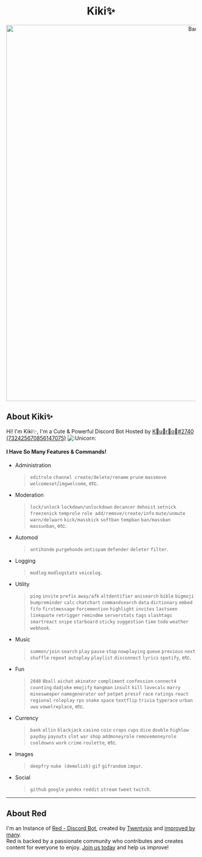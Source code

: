 <h1 align="center">Kiki✨</h1>
<p align="center"><img src="https://i.imgur.com/6KuylS0.jpg" alt="Banner" width="1000"/></p>

## About Kiki✨
Hi! I'm Kiki✨, I'm a Cute & Powerful Discord Bot Hosted by [K᲼u᲼r᲼o᲼#2740 (732425670856147075)](https://github.com/Kuro-Rui) ![:Unicorn:](https://cdn.discordapp.com/emojis/915569740922118176.png?size=20)
#### I Have So Many Features & Commands! 
- Administration
  > `editrole` `channel create/delete/rename` `prune` `massmove` `welcomeset`/`imgwelcome`, etc.
- Moderation
  > `lock/unlock` `lockdown/unlockdown` `decancer` `dehoist` `setnick` `freezenick` `temprole` `role add/remove/create/info` `mute/unmute` `warn/delwarn` `kick/masskick` `softban` `tempban` `ban/massban` `massunban`, etc.
- Automod
  > `antihonde` `purgehonde` `antispam` `defender` `deleter` `filter`.
- Logging
  > `modlog` `modlogstats` `voicelog`.
- Utility
  > `ping` `invite` `prefix` `away/afk` `altdentifier` `anisearch` `bible` `bigmoji` `bumpreminder` `calc` `chatchart` `commandsearch` `data` `dictionary` `embed` `fifo` `firstmessage` `forcemention` `highlight` `invites` `lastseen` `linkquote` `retrigger` `remindme` `serverstats` `tags` `slashtags` `smartreact` `snipe` `starboard` `sticky` `suggestion` `time` `todo` `weather` `webhook`. 
- Music
  > `summon/join` `search` `play` `pause` `stop` `nowplaying` `queue` `previous` `next` `shuffle` `repeat` `autoplay` `playlist` `disconnect` `lyrics` `spotify`, etc.
- Fun
  > `2048` `8ball` `aichat` `akinator` `compliment` `confession` `connect4` `counting` `dadjoke` `emojify` `hangman` `insult` `kill` `lovecalc` `marry` `minesweeper` `namegenerator` `oof` `petpet` `pressf` `race` `ratings` `react` `regional` `roleplay` `rps` `snake` `space` `textflip` `trivia` `typerace` `urban` `uwu` `vowelreplace`, etc.
- Currency
  > `bank` `allin` `blackjack` `casino` `coin` `craps` `cups` `dice` `double` `highlow` `payday` `payouts` `slot` `war` `shop` `addmoneyrole` `removemoneyrole` `cooldowns` `work` `crime` `roulette`, etc.
- Images
  > `deepfry` `nuke (demolish)` `gif` `gifrandom` `imgur`.
- Social
  > `github` `google` `yandex` `reddit` `stream` `tweet` `twitch`.

---
## About Red
I'm an Instance of [Red - Discord Bot](https://github.com/Cog-Creators/Red-DiscordBot/), created by [Twentysix](https://github.com/Twentysix26/) and [improved by many](https://github.com/Cog-Creators/). <br/>
Red is backed by a passionate community who contributes and creates content for everyone to enjoy. [Join us today](https://discord.gg/red) and help us improve!
